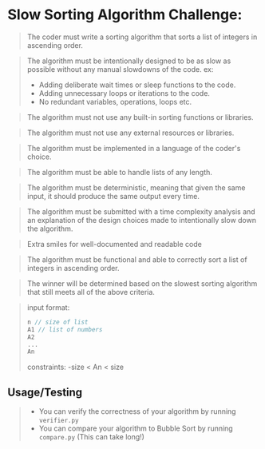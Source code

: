 # Slow Sorting Algorithm Challenge:

>The coder must write a sorting algorithm that sorts a list of integers in ascending order.

>The algorithm must be intentionally designed to be as slow as possible without any manual slowdowns of the code. ex: 
> - Adding deliberate wait times or sleep functions to the code.
> - Adding unnecessary loops or iterations to the code.
> - No redundant variables, operations, loops etc.

> The algorithm must not use any built-in sorting functions or libraries.

> The algorithm must not use any external resources or libraries.

> The algorithm must be implemented in a language of the coder's choice.

> The algorithm must be able to handle lists of any length.

> The algorithm must be deterministic, meaning that given the same input, it should produce the same output every time.

> The algorithm must be submitted with a time complexity analysis and an explanation of the design choices made to intentionally slow down the algorithm.

> Extra smiles for well-documented and readable code

> The algorithm must be functional and able to correctly sort a list of integers in ascending order.

> The winner will be determined based on the slowest sorting algorithm that still meets all of the above criteria.

> input format:
> ```cpp
> n // size of list
> A1 // list of numbers
> A2
> ...
> An
> ``` 
>
> constraints: 
> -size < An < size


## Usage/Testing

> - You can verify the correctness of your algorithm by running ```verifier.py```
> - You can compare your algorithm to Bubble Sort by running ```compare.py``` (This can take long!)